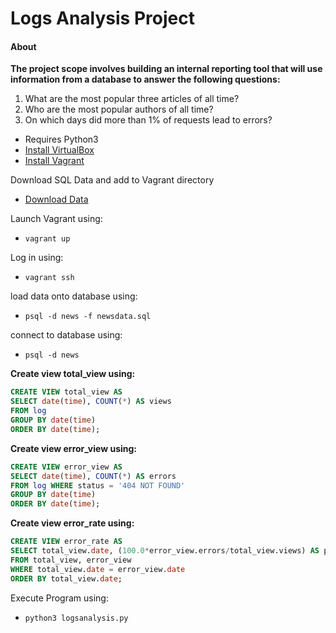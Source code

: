 # Logs Analysis Project

#### About
**The project scope involves building an internal reporting tool that will use information from a database to answer the following questions:**
1. What are the most popular three articles of all time? 
2. Who are the most popular authors of all time?
3. On which days did more than 1% of requests lead to errors?


- Requires Python3
- [Install VirtualBox](https://www.virtualbox.org/wiki/Download_Old_Builds_5_1)
- [Install Vagrant](https://www.vagrantup.com/downloads.html)

Download SQL Data and add to Vagrant directory
- [Download Data](https://d17h27t6h515a5.cloudfront.net/topher/2016/August/57b5f748_newsdata/newsdata.zip)

Launch Vagrant using:
- `vagrant up`

Log in using:
- `vagrant ssh`

load data onto database using:
- `psql -d news -f newsdata.sql`

connect to database using:
- `psql -d news`

**Create view total_view using:**

```sql
CREATE VIEW total_view AS
SELECT date(time), COUNT(*) AS views
FROM log 
GROUP BY date(time)
ORDER BY date(time);
```

**Create view error_view using:**

```sql
CREATE VIEW error_view AS
SELECT date(time), COUNT(*) AS errors
FROM log WHERE status = '404 NOT FOUND' 
GROUP BY date(time) 
ORDER BY date(time);
```

**Create view error_rate using:**

```sql
CREATE VIEW error_rate AS
SELECT total_view.date, (100.0*error_view.errors/total_view.views) AS percentage
FROM total_view, error_view
WHERE total_view.date = error_view.date
ORDER BY total_view.date;
```

Execute Program using:
- `python3 logsanalysis.py`


